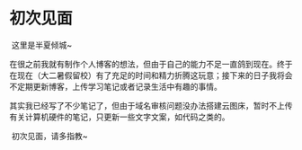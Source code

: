 # 初次见面

​	这里是半夏倾城~

​	在很之前我就有制作个人博客的想法，但由于自己的能力不足一直鸽到现在。终于在现在（大二暑假留校）有了充足的时间和精力折腾这玩意；接下来的日子我将会不定期更新博客，上传学习笔记或者记录生活中有趣的事情。

​	其实我已经写了不少笔记了，但由于域名审核问题没办法搭建云图床，暂时不上传有关计算机硬件的笔记，只更新一些文字文案，如代码之类的。

​	初次见面，请多指教~